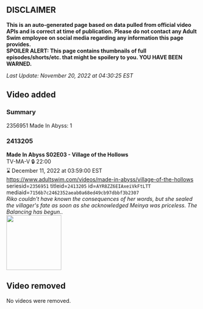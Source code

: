## DISCLAIMER
**This is an auto-generated page based on data pulled from official video APIs and is correct at time of publication. Please do not contact any Adult Swim employee on social media regarding any information this page provides.**  
**SPOILER ALERT: This page contains thumbnails of full episodes/shorts/etc. that might be spoilery to you. YOU HAVE BEEN WARNED.**  

_Last Update: November 20, 2022 at 04:30:25 EST_
## Video added
### Summary
2356951 Made In Abyss: 1  
### 2413205
**Made In Abyss S02E03 - Village of the Hollows**  
TV-MA-V 🔒 22:00  
⌛ December 11, 2022 at 03:59:00 EST  
https://www.adultswim.com/videos/made-in-abyss/village-of-the-hollows  
seriesid=`2356951` titleid=`2413205` id=`AYR8ZZ6EIAxeiVkFtLTT` mediaid=`7156b7c2462352aeab0a68ed49cb97dbbf3b2307`  
_Riko couldn't have known the consequences of her words, but she sealed the villager's fate as soon as she acknowledged Meinya was priceless. The Balancing has begun.._  
<a href="https://media.cdn.adultswim.com/uploads/20221115/thumbnails/2_2211151245365-MadeInAbyss_16_203_VillageOfTheHollows.png"><img src="https://media.cdn.adultswim.com/uploads/20221115/thumbnails/2_2211151245365-MadeInAbyss_16_203_VillageOfTheHollows.png" height="144px" /></a>
## Video removed
No videos were removed.  
